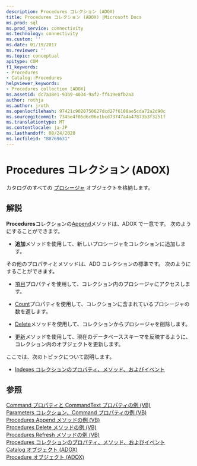 ```yaml
---
description: Procedures コレクション (ADOX)
title: Procedures コレクション (ADOX) |Microsoft Docs
ms.prod: sql
ms.prod_service: connectivity
ms.technology: connectivity
ms.custom: ''
ms.date: 01/19/2017
ms.reviewer: ''
ms.topic: conceptual
apitype: COM
f1_keywords:
- Procedures
- Catalog::Procedures
helpviewer_keywords:
- Procedures collection [ADOX]
ms.assetid: dc7a38e1-93b9-4034-9af2-ff419e8fb2a3
author: rothja
ms.author: jroth
ms.openlocfilehash: 97421c9020750627dcd27f6188ae5cda72a2d90c
ms.sourcegitcommit: 7345e4f05d6c06e1bcd73747a4a47873b3f3251f
ms.translationtype: MT
ms.contentlocale: ja-JP
ms.lasthandoff: 08/24/2020
ms.locfileid: "88769631"
---
```

# <a name="procedures-collection-adox"></a>Procedures コレクション (ADOX)
カタログのすべての [プロシージャ](./procedure-object-adox.md) オブジェクトを格納します。  
  
## <a name="remarks"></a>解説  
 **Procedures**コレクションの[Append](./append-method-adox-procedures.md)メソッドは、ADOX で一意です。 次のようにすることができます。  
  
-   **追加**メソッドを使用して、新しいプロシージャをコレクションに追加します。  
  
 その他のプロパティとメソッドは、ADO コレクションの標準です。 次のようにすることができます。  
  
-   [項目](../ado-api/item-property-ado.md)プロパティを使用して、コレクション内のプロシージャにアクセスします。  
  
-   [Count](../ado-api/count-property-ado.md)プロパティを使用して、コレクションに含まれているプロシージャの数を返します。  
  
-   [Delete](./delete-method-adox-collections.md)メソッドを使用して、コレクションからプロシージャを削除します。  
  
-   [更新](../ado-api/refresh-method-ado.md)メソッドを使用して、現在のデータベーススキーマを反映するように、コレクション内のオブジェクトを更新します。  
  
 ここでは、次のトピックについて説明します。  
  
-   [Indexes コレクションのプロパティ、メソッド、およびイベント](./indexes-collection-properties-methods-and-events.md)  
  
## <a name="see-also"></a>参照  
 [Command プロパティと CommandText プロパティの例 (VB)](./command-and-commandtext-properties-example-vb.md)   
 [Parameters コレクション、Command プロパティの例 (VB)](./parameters-collection-command-property-example-vb.md)   
 [Procedures Append メソッドの例 (VB)](./procedures-append-method-example-vb.md)   
 [Procedures Delete メソッドの例 (VB)](./procedures-delete-method-example-vb.md)   
 [Procedures Refresh メソッドの例 (VB)](./procedures-refresh-method-example-vb.md)   
 [Procedures コレクションのプロパティ、メソッド、およびイベント](./procedures-collection-properties-methods-and-events.md)   
 [Catalog オブジェクト (ADOX)](./catalog-object-adox.md)   
 [Procedure オブジェクト (ADOX)](./procedure-object-adox.md)